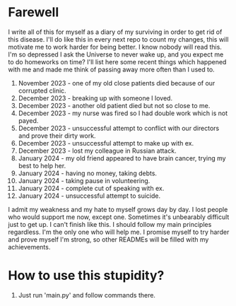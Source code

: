 # Farewell

I write all of this for myself as a diary of my surviving in order to get rid of this disease.
I'll do like this in every next repo to count my changes, this will motivate me to work harder for being better.
I know nobody will read this.
I'm so depressed I ask the Universe to never wake up, and you expect me to do homeworks on time?
I'll list here some recent things which happened with me and made me think of passing away more often than I used to.
1. November 2023 - one of my old close patients died because of our corrupted clinic.
2. December 2023 - breaking up with someone I loved.
3. December 2023 - another old patient died but not so close to me.
4. December 2023 - my nurse was fired so I had double work which is not payed.
5. December 2023 - unsuccessful attempt to conflict with our directors and prove their dirty work.
6. December 2023 - unsuccessful attempt to make up with ex.
7. December 2023 - lost my colleague in Russian attack.
8. January 2024 - my old friend appeared to have brain cancer, trying my best to help her.
9. January 2024 - having no money, taking debts.
10. January 2024 - taking pause in volunteering.
11. January 2024 - complete cut of speaking with ex.
12. January 2024 - unsuccessful attempt to suicide.

I admit my weakness and my hate to myself grows day by day.
I lost people who would support me now, except one.
Sometimes it's unbearably difficult just to get up.
I can't finish like this. I should follow my main principles regardless.
I'm the only one who will help me.
I promise myself to try harder and prove myself I'm strong, so other READMEs will be filled with my achievements.

# How to use this stupidity?

1. Just run 'main.py' and follow commands there.
